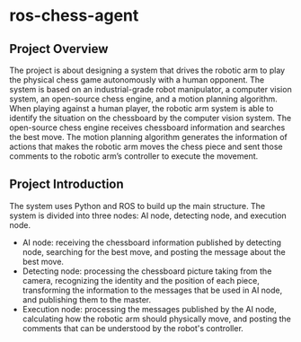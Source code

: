 # ros-chess-agent
## Project Overview
The project is about designing a system that drives the robotic arm to play the physical chess game autonomously with a human opponent. The system is based on an industrial-grade robot manipulator, a computer vision system, an open-source chess engine, and a motion planning algorithm. When playing against a human player, the robotic arm system is able to identify the situation on the chessboard by the computer vision system. The open-source chess engine receives chessboard information and searches the best move.  The motion planning algorithm generates the information of actions that makes the robotic arm moves the chess piece and sent those comments to the robotic arm’s controller to execute the movement.
## Project Introduction 
The system uses Python and ROS to build up the main structure. The system is divided into three nodes: AI node, detecting node, and execution node. 
* AI node: receiving the chessboard information published by detecting node, searching for the best move, and posting the message about the best move. 
* Detecting node: processing the chessboard picture taking from the camera, recognizing the identity and the position of each piece, transforming the information to the messages that be used in AI node, and publishing them to the master. 
* Execution node: processing the messages published by the AI node, calculating how the robotic arm should physically move, and posting the comments that can be understood by the robot's controller.
